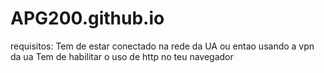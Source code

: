 # APG200.github.io

requisitos:
  Tem de estar conectado na rede da UA ou entao usando a vpn da ua
  Tem de habilitar o uso de http no teu navegador 
